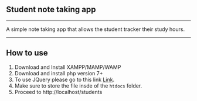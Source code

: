 ## Student note taking app

---

A simple note taking app that allows the student tracker their study hours.

---

## How to use

1. Download and Install XAMPP/MAMP/WAMP
2. Download and install php version 7+
3. To use JQuery please go to this link [Link](https://releases.jquery.com/).
4. Make sure to store the file insde of the `htdocs` folder.
5. Proceed to http://localhost/students
